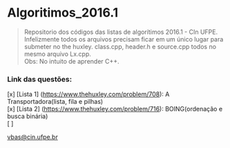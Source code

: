 # Algoritimos_2016.1
> Repositorio dos códigos das listas de algorítimos 2016.1 - CIn UFPE.  
> Infelizmente todos os arquivos precisam ficar em um único lugar para submeter no the huxley. class.cpp, header.h e source.cpp todos no mesmo arquivo Lx.cpp.  
> Obs: No intuito de aprender C++.  

### Link das questões:
	
[x]  [Lista 1] (https://www.thehuxley.com/problem/708):  A Transportadora(lista, fila e pilhas)  
[x]  [Lista 2] (https://www.thehuxley.com/problem/716):  BOING(ordenação e busca binária)  
[ ] 
	
	


<vbas@cin.ufpe.br>
